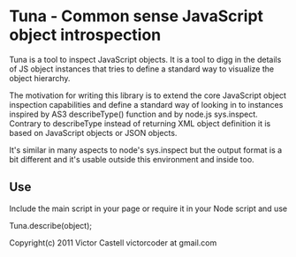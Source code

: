 Tuna - Common sense JavaScript object introspection
===

Tuna is a tool to inspect JavaScript objects. It is a tool to digg in the details of JS object instances that tries to define a standard way to visualize the object hierarchy. 

The motivation for writing this library is to extend the core JavaScript object inspection capabilities and define a standard way of looking in to instances inspired by AS3 describeType() function and by node.js sys.inspect. Contrary to describeType instead of returning XML object definition it is based on JavaScript objects or JSON objects.

It's similar in many aspects to node's sys.inspect but the output format is a bit different and it's usable outside this environment and inside too.

Use
---

Include the main script in your page or require it in your Node script and use
  
  Tuna.describe(object);
  
Copyright(c) 2011 Victor Castell victorcoder at gmail.com

